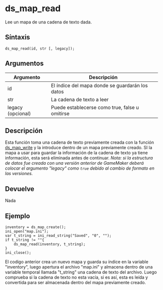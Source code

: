 ﻿

# ds_map_read

Lee un mapa de una cadena de texto dada.

## Síntaxis

  
```gml  
ds_map_read(id, str [, legacy]);  
```  

## Argumentos

Argumento|Descripción|  
---|---|  
id|El índice del mapa donde se guardarán los datos|  
str|La cadena de texto a leer|  
legacy (opcional)|Puede establecerse como true, false u omitirse|  

## Descripción

Esta función toma una cadena de texto previamente creada con la función [ds_map_write](./ds_map_write.html) y la introduce dentro de un mapa previamente creado. SI la mapa a usar para guardar la información de la cadena de texto ya tiene información, esta será eliminada antes de continuar. _Nota: si la estructura de datos fue creada con una versión anterior de GameMaker deberá colocar el argumento "legacy" como `true` debido al cambio de formato en las versiones._

## Devuelve

Nada

## Ejemplo

  
```gml  
inventory = ds_map_create();  
ini_open("map.ini");  
var t_string = ini_read_string("Saved", "0", "");  
if t_string != ""{  
    ds_map_read(inventory, t_string);  
}  
ini_close();  
```  
El codigo anterior crea un nuevo mapa y guarda su índice en la variable "inventory", luego apertura el archivo "map.ini" y almacena dentro de una variable temporal llamada "t_string" una cadena de texto del archivo. Luego comprueba si la cadena de texto no esta vacía, si es así, esta es leída y convertida para ser almacenada dentro del mapa previamente creado.